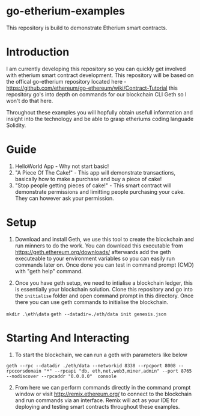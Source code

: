 # go-etherium-examples
This repository is build to demonstrate Etherium smart contracts. 

# Introduction 
I am currently developing this repository so you can quickly get involved with etherium smart contract development. This repository will be based on the offical go-etherium repository located here - https://github.com/ethereum/go-ethereum/wiki/Contract-Tutorial this repository go's into depth on commands for our blockchain CLI Geth so I won't do that here. 

Throughout these examples you will hopfully obtain usefull information and insight into the technology and be able to grasp etheriums coding languade Solidity.

# Guide

1. HelloWorld App - Why not start basic!
2. "A Piece Of The Cake!" - This app will demonstrate transactions, basically how to make a purchase and buy a piece of cake!
3. "Stop people getting pieces of cake!" - This smart contract will demonstrate permissions and limitting people purchasing your cake. They can however ask your permission. 


# Setup 

1. Download and install Geth, we use this tool to create the blockchain and run minners to do the work. You can download this executable from https://geth.ethereum.org/downloads/ afterwards add the geth executeable to your environment variables so you can easily run commands later on. Once done you can test in command prompt (CMD) with "geth help" command. 

2. Once you have geth setup, we need to intialise a blockchain ledger, this is essentially your blockchain solution. Clone this repository and go into the `initialise` folder and open command prompt in this directory. Once there you can use geth commands to initialise the blockchain. 

`mkdir .\eth\data` 
`geth --datadir=./eth/data init genesis.json`


# Starting And Interacting

1.  To start the blockchain, we can run a geth with parameters  like below 

 `geth --rpc --datadir ./eth/data --networkid 8338 --rpcport 8008 --rpccorsdomain "*" --rpcapi "db, eth,net,web3,miner,admin" --port 8765 --nodiscover --rpcaddr "0.0.0.0"  console`
 
2. From here we can perform commands directly in the command prompt window or visit http://remix.ethereum.org/ to connect to the blockchain and run commands via an interface. Remix will act as your IDE for deploying and testing smart contracts throughout these examples. 


 

